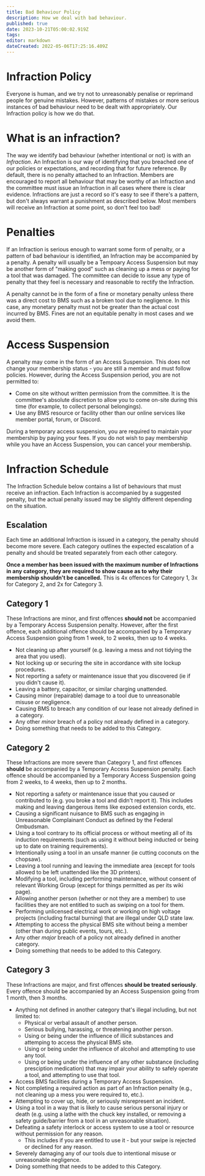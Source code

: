 ```yaml
---
title: Bad Behaviour Policy
description: How we deal with bad behaviour.
published: true
date: 2023-10-21T05:00:02.919Z
tags: 
editor: markdown
dateCreated: 2022-05-06T17:25:16.409Z
---
```


# Infraction Policy
Everyone is human, and we try not to unreasonably penalise or reprimand people for genuine mistakes. However, patterns of mistakes or more serious instances of bad behaviour need to be dealt with appropriately. Our Infraction policy is how we do that.

# What is an infraction?
The way we identify bad behaviour (whether intentional or not) is with an *Infraction*. An Infraction is our way of identifying that you breached one of our policies or expectations, and recording that for future reference. By default, there is no penalty attached to an Infraction. Members are encouraged to report all behaviour that may be worthy of an Infraction and the committee must issue an Infraction in all cases where there is clear evidence. Infractions are just a record so it's easy to see if there's a pattern, but don't always warrant a punishment as described below. Most members will receive an Infraction at some point, so don't feel too bad!

# Penalties
If an Infraction is serious enough to warrant some form of penalty, or a pattern of bad behaviour is identified, an Infraction may be accompanied by a penalty. A penalty will usually be a Tempoary Access Suspension but may be another form of "making good" such as cleaning up a mess or paying for a tool that was damaged. The committee can decide to issue any type of penalty that they feel is necessary and reasonable to rectify the Infraction.

A penalty cannot be in the form of a fine or monetary penalty unless there was a direct cost to BMS such as a broken tool due to negligence. In this case, any monetary penalty must not be greater than the actual cost incurred by BMS. Fines are not an equitable penalty in most cases and we avoid them.

# Access Suspension
A penalty may come in the form of an Access Suspension. This does not change your membership status - you are still a member and must follow policies. However, during the Access Suspension period, you are not permitted to:
* Come on site without written permission from the committee. It is the committee's absolute discretion to allow you to come on-site during this time (for example, to collect personal belongings).
* Use any BMS resource or facility other than our online services like member portal, forum, or Discord.

During a temporary access suspension, you are required to maintain your membership by paying your fees. If you do not wish to pay membership while you have an Access Suspension, you can cancel your membership.

# Infraction Schedule
The Infraction Schedule below contains a list of behaviours that must receive an infraction. Each Infraction is accompanied by a suggested penalty, but the actual penalty issued may be slightly different depending on the situation.

## Escalation
Each time an additional Infraction is issued in a category, the penalty should become more severe. Each category outlines the expected escalation of a penalty and should be treated separately from each other category.

**Once a member has been issued with the maximum number of Infractions in any category, they are required to show cause as to why their membership shouldn't be cancelled.** This is 4x offences for Category 1, 3x for Category 2, and 2x for Category 3.

## Category 1
These Infractions are minor, and first offences **should not** be accompanied by a Temporary Access Suspension penalty. However, after the first offence, each additional offence should be accompanied by a Temporary Access Suspension going from 1 week, to 2 weeks, then up to 4 weeks.

* Not cleaning up after yourself (e.g. leaving a mess and not tidying the area that you used).
* Not locking up or securing the site in accordance with site lockup procedures.
* Not reporting a safety or maintenance issue that you discovered (ie if you didn't cause it).
* Leaving a battery, capacitor, or similar charging unattended.
* Causing minor (repairable) damage to a tool due to unreasonable misuse or negligence.
* Causing BMS to breach any condition of our lease not already defined in a category.
* Any other *minor* breach of a policy not already defined in a category.
* Doing something that needs to be added to this Category.

## Category 2
These Infractions are more severe than Category 1, and first offences **should** be accompanied by a Temporary Access Suspension penalty. Each offence should be accompanied by a Temporary Access Suspension going from 2 weeks, to 4 weeks, then up to 2 months.

* Not reporting a safety or maintenance issue that you caused or contributed to (e.g. you broke a tool and didn't report it). This includes making and leaving dangerous items like exposed extension cords, etc.
* Causing a significant nuisance to BMS such as engaging in Unreasonable Complainant Conduct as defined by the Federal Ombudsman.
* Using a tool contrary to its official process or without meeting all of its induction requirements (such as using it without being inducted or being up to date on training requirements).
* Intentionally using a tool in an unsafe manner (ie cutting coconuts on the chopsaw).
* Leaving a tool running and leaving the immediate area (except for tools allowed to be left unattended like the 3D printers).
* Modifying a tool, including performing maintenance, without consent of relevant Working Group (except for things permitted as per its wiki page).
* Allowing another person (whether or not they are a member) to use facilities they are not entitled to such as swiping on a tool for them.
* Performing unlicensed electrical work or working on high voltage projects (including fractal burning) that are illegal under QLD state law.
* Attempting to access the physical BMS site without being a member (other than during public events, tours, etc.).
* Any other *major* breach of a policy not already defined in another category.
* Doing something that needs to be added to this Category.

## Category 3
These Infractions are major, and first offences **should be treated seriously**. Every offence should be accompanied by an Access Suspension going from 1 month, then 3 months.

* Anything not defined in another category that's illegal including, but not limited to:
	* Physical or verbal assault of another person.
  * Serious bullying, harassing, or threatening another person.
  * Using or being under the influence of illicit substances and attemping to access the physical BMS site.
  * Using or being under the influence of alcohol and attempting to use any tool.
  * Using or being under the influence of any other substance (including presciption medication) that may impair your ability to safely operate a tool, and attempting to use that tool.
* Access BMS facilities during a Temporary Access Suspension.
* Not completing a required action as part of an Infraction penalty (e.g., not cleaning up a mess you were required to, etc.).
* Attempting to cover up, hide, or seriously misrepresent an incident.
* Using a tool in a way that is likely to cause serious personal injury or death (e.g. using a lathe with the chuck key installed, or removing a safety guide/barrier from a tool in an unreasonable situation).
* Defeating a safety interlock or access system to use a tool or resource without permission for any reason.
    * This includes if you are entitled to use it - but your swipe is rejected or declined for any reason.
* Severely damaging any of our tools due to intentional misuse or unreasonable negligence.
* Doing something that needs to be added to this Category.
